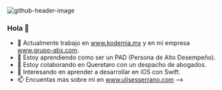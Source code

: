 ![github-header-image](https://user-images.githubusercontent.com/21280506/157725800-5cd2a71b-2d21-4316-bfcd-f99e6f11ecd6.png)
### Hola 👋

- 🔭 Actualmente trabajo en www.kodemia.mx y en mi empresa www.grupo-abx.com.
- 🌱 Estoy aprendiendo como ser un PAD (Persona de Alto Desempeño).
- 👯 Estoy colaborando en Queretaro con un despacho de abogados.
- 🤔 Interesando en aprender a desarrollar en iOS con Swift.
- 📫 Encuentas mas sobre mi en www.ulisesserrano.com
-->
